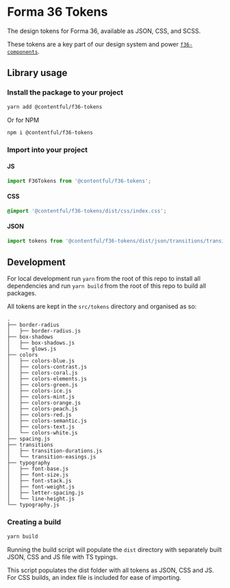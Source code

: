 # Forma 36 Tokens

The design tokens for Forma 36, available as JSON, CSS, and SCSS.

These tokens are a key part of our design system and power [`f36-components`](https://github.com/contentful/forma-36/tree/master/packages/components).

## Library usage

### Install the package to your project

```bash
yarn add @contentful/f36-tokens
```

Or for NPM

```bash
npm i @contentful/f36-tokens
```

### Import into your project

#### JS

```js
import F36Tokens from '@contentful/f36-tokens';
```

#### CSS

```css
@import '@contentful/f36-tokens/dist/css/index.css';
```

#### JSON

```js
import tokens from '@contentful/f36-tokens/dist/json/transitions/transition-easings';
```

## Development

For local development run `yarn` from the root of this repo to install all dependencies and run `yarn build` from the root of this repo to build all packages.

All tokens are kept in the `src/tokens` directory and organised as so:

```
.
├── border-radius
│   ├── border-radius.js
├── box-shadows
│   ├── box-shadows.js
│   └── glows.js
├── colors
│   ├── colors-blue.js
│   ├── colors-contrast.js
│   ├── colors-coral.js
│   ├── colors-elements.js
│   ├── colors-green.js
│   ├── colors-ice.js
│   ├── colors-mint.js
│   ├── colors-orange.js
│   ├── colors-peach.js
│   ├── colors-red.js
│   ├── colors-semantic.js
│   ├── colors-text.js
│   └── colors-white.js
├── spacing.js
├── transitions
│   ├── transition-durations.js
│   └── transition-easings.js
├── typography
│   ├── font-base.js
│   ├── font-size.js
│   ├── font-stack.js
│   ├── font-weight.js
│   ├── letter-spacing.js
│   └── line-height.js
└── typography.js
```

### Creating a build

```bash
yarn build
```

Running the build script will populate the `dist` directory with separately built JSON, CSS and JS file with TS typings.

This script populates the dist folder with all tokens as JSON, CSS and JS. For CSS builds, an index file is included for ease of importing.
